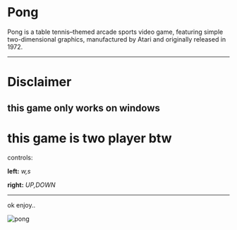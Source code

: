 # Pong
Pong is a table tennis–themed arcade sports video game, featuring simple two-dimensional graphics, manufactured by Atari and originally released in 1972.

-------
# Disclaimer
this game only works on windows 
------

# this game is two player btw

controls:

**left:** *w,s*

**right:** *UP,DOWN*

----

ok enjoy..

![pong](https://user-images.githubusercontent.com/90879002/156906457-8177ed9a-91da-40ec-8ba0-26547be66ff9.gif)
